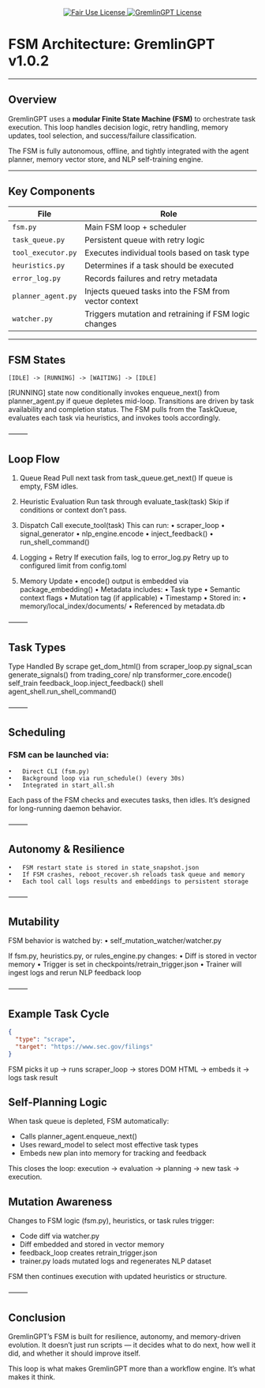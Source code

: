 <div align="center">
  <a href="https://github.com/statikfintechllc/AscendAI/blob/master/LICENSE.md">
    <img src="https://img.shields.io/badge/FAIR%20USE-black?style=for-the-badge&logo=dragon&logoColor=gold" alt="Fair Use License"/>
  </a>
  <a href="https://github.com/statikfintechllc/AscendAI/blob/master/LICENSE.md">
    <img src="https://img.shields.io/badge/GREMLINGPT%20v1.0-darkred?style=for-the-badge&logo=dragon&logoColor=gold" alt="GremlinGPT License"/>
  </a>
	
</div>

# FSM Architecture: GremlinGPT v1.0.2

---

## Overview

GremlinGPT uses a **modular Finite State Machine (FSM)** to orchestrate task execution. This loop handles decision logic, retry handling, memory updates, tool selection, and success/failure classification.

The FSM is fully autonomous, offline, and tightly integrated with the agent planner, memory vector store, and NLP self-training engine.

---

## Key Components

| File                              | Role |
|-----------------------------------|------|
| `fsm.py`                          | Main FSM loop + scheduler |
| `task_queue.py`                   | Persistent queue with retry logic |
| `tool_executor.py`               | Executes individual tools based on task type |
| `heuristics.py`                   | Determines if a task should be executed |
| `error_log.py`                    | Records failures and retry metadata |
| `planner_agent.py`               | Injects queued tasks into the FSM from vector context |
| `watcher.py`                      | Triggers mutation and retraining if FSM logic changes |

---

## FSM States

```text
[IDLE] -> [RUNNING] -> [WAITING] -> [IDLE]
```

[RUNNING] state now conditionally invokes enqueue_next() from planner_agent.py if queue depletes mid-loop.
Transitions are driven by task availability and completion status. The FSM pulls from the TaskQueue, evaluates each task via heuristics, and invokes tools accordingly.

⸻

## Loop Flow

1.	Queue Read
Pull next task from task_queue.get_next()
If queue is empty, FSM idles.

2.	Heuristic Evaluation
Run task through evaluate_task(task)
Skip if conditions or context don’t pass.

3.	Dispatch
Call execute_tool(task)
This can run:
	•	scraper_loop
	•	signal_generator
	•	nlp_engine.encode
	•	inject_feedback()
	•	run_shell_command()

4.	Logging + Retry
If execution fails, log to error_log.py
Retry up to configured limit from config.toml

5. Memory Update
	•	encode() output is embedded via package_embedding()
	•	Metadata includes:
	•	Task type
	•	Semantic context flags
	•	Mutation tag (if applicable)
	•	Timestamp
	•	Stored in:
	•	memory/local_index/documents/
	•	Referenced by metadata.db

⸻

## Task Types

Type
Handled By
scrape
get_dom_html() from scraper_loop.py
signal_scan
generate_signals() from trading_core/
nlp
transformer_core.encode()
self_train
feedback_loop.inject_feedback()
shell
agent_shell.run_shell_command()

⸻

## Scheduling

### FSM can be launched via:
	•	Direct CLI (fsm.py)
	•	Background loop via run_schedule() (every 30s)
	•	Integrated in start_all.sh

Each pass of the FSM checks and executes tasks, then idles. It’s designed for long-running daemon behavior.

⸻

## Autonomy & Resilience

	•	FSM restart state is stored in state_snapshot.json
	•	If FSM crashes, reboot_recover.sh reloads task queue and memory
	•	Each tool call logs results and embeddings to persistent storage

⸻

## Mutability

FSM behavior is watched by:
	•	self_mutation_watcher/watcher.py

If fsm.py, heuristics.py, or rules_engine.py changes:
	•	Diff is stored in vector memory
	•	Trigger is set in checkpoints/retrain_trigger.json
	•	Trainer will ingest logs and rerun NLP feedback loop

⸻

## Example Task Cycle
```json
{
  "type": "scrape",
  "target": "https://www.sec.gov/filings"
}
```
FSM picks it up → runs scraper_loop → stores DOM HTML → embeds it → logs task result

## Self-Planning Logic

When task queue is depleted, FSM automatically:
- Calls planner_agent.enqueue_next()
- Uses reward_model to select most effective task types
- Embeds new plan into memory for tracking and feedback

This closes the loop: execution → evaluation → planning → new task → execution.

## Mutation Awareness

Changes to FSM logic (fsm.py), heuristics, or task rules trigger:
- Code diff via watcher.py
- Diff embedded and stored in vector memory
- feedback_loop creates retrain_trigger.json
- trainer.py loads mutated logs and regenerates NLP dataset

FSM then continues execution with updated heuristics or structure.

⸻

## Conclusion

GremlinGPT’s FSM is built for resilience, autonomy, and memory-driven evolution. It doesn’t just run scripts — it decides what to do next, how well it did, and whether it should improve itself.

This loop is what makes GremlinGPT more than a workflow engine. It’s what makes it think.
